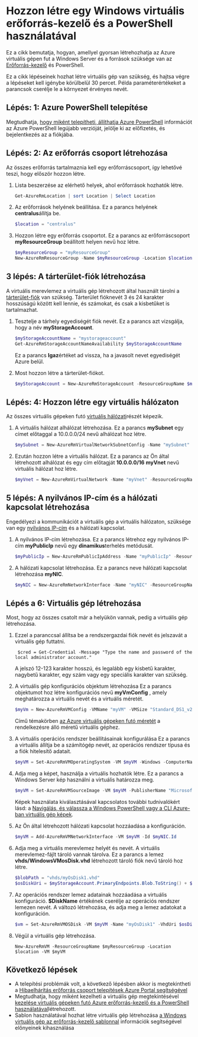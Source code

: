 <properties
    pageTitle="Hozzon létre egy PowerShell használatával Azure virtuális |} Microsoft Azure"
    description="Azure PowerShell- és erőforrás-kezelő Azure segítségével egyszerűen készíthet egy új virtuális Windows Server operációs rendszert futtató."
    services="virtual-machines-windows"
    documentationCenter=""
    authors="davidmu1"
    manager="timlt"
    editor=""
    tags="azure-resource-manager"/>

<tags
    ms.service="virtual-machines-windows"
    ms.workload="na"
    ms.tgt_pltfrm="na"
    ms.devlang="na"
    ms.topic="get-started-article"
    ms.date="10/21/2016"
    ms.author="davidmu"/>

# <a name="create-a-windows-vm-using-resource-manager-and-powershell"></a>Hozzon létre egy Windows virtuális erőforrás-kezelő és a PowerShell használatával

Ez a cikk bemutatja, hogyan, amellyel gyorsan létrehozhatja az Azure virtuális gépen fut a Windows Server és a források szüksége van az [Erőforrás-kezelő](../azure-resource-manager/resource-group-overview.md) és PowerShell. 

Ez a cikk lépéseinek hozhat létre virtuális gép van szükség, és hajtsa végre a lépéseket kell igénybe körülbelül 30 percet. Példa paraméterértékeket a parancsok cserélje le a környezet érvényes nevét.

## <a name="step-1-install-azure-powershell"></a>Lépés: 1: Azure PowerShell telepítése

Megtudhatja, [hogy miként telepítheti, állíthatja Azure PowerShell](../powershell-install-configure.md) információt az Azure PowerShell legújabb verzióját, jelölje ki az előfizetés, és bejelentkezés az a fiókjába.
        
## <a name="step-2-create-a-resource-group"></a>Lépés: 2: Az erőforrás csoport létrehozása

Az összes erőforrás tartalmaznia kell egy erőforráscsoport, így lehetővé teszi, hogy először hozzon létre.  

1. Lista beszerzése az elérhető helyek, ahol erőforrások hozhatók létre.

    ```powershell
    Get-AzureRmLocation | sort Location | Select Location
    ```

2. Az erőforrások helyének beállítása. Ez a parancs helyének **centralus**állítja be.

    ```powershell
    $location = "centralus"
    ```
    
3. Hozzon létre egy erőforrás csoportot. Ez a parancs az erőforráscsoport **myResourceGroup** beállított helyen nevű hoz létre.

    ```powershell
    $myResourceGroup = "myResourceGroup"
    New-AzureRmResourceGroup -Name $myResourceGroup -Location $location
    ```
    
## <a name="step-3-create-a-storage-account"></a>3 lépés: A tárterület-fiók létrehozása

A virtuális merevlemez a virtuális gép létrehozott által használt tárolni a [tárterület-fiók](../storage/storage-introduction.md) van szükség. Tárterület fióknevét 3 és 24 karakter hosszúságú között kell lennie, és számokat, és csak a kisbetűket is tartalmazhat.

1. Tesztelje a tárhely egyediségét fiók nevét. Ez a parancs azt vizsgálja, hogy a név **myStorageAccount**.

    ```powershell
    $myStorageAccountName = "mystorageaccount"
    Get-AzureRmStorageAccountNameAvailability $myStorageAccountName
    ```
    
    Ez a parancs **Igaz**értéket ad vissza, ha a javasolt nevet egyediségét Azure belül. 
    
2. Most hozzon létre a tárterület-fiókot.
    
    ```powershell    
    $myStorageAccount = New-AzureRmStorageAccount -ResourceGroupName $myResourceGroup -Name $myStorageAccountName -SkuName "Standard_LRS" -Kind "Storage" -Location $location
    ```
    
## <a name="step-4-create-a-virtual-network"></a>Lépés: 4: Hozzon létre egy virtuális hálózaton

Az összes virtuális gépeken futó [virtuális hálózati](../virtual-network/virtual-networks-overview.md)részét képezik.

1. A virtuális hálózat alhálózat létrehozása. Ez a parancs **mySubnet** egy címet előtaggal a 10.0.0.0/24 nevű alhálózat hoz létre.
        
    ```powershell
    $mySubnet = New-AzureRmVirtualNetworkSubnetConfig -Name "mySubnet" -AddressPrefix 10.0.0.0/24
    ```
    
2. Ezután hozzon létre a virtuális hálózat. Ez a parancs az Ön által létrehozott alhálózat és egy cím előtagját **10.0.0.0/16** **myVnet** nevű virtuális hálózat hoz létre.

    ```powershell
    $myVnet = New-AzureRmVirtualNetwork -Name "myVnet" -ResourceGroupName $myResourceGroup -Location $location -AddressPrefix 10.0.0.0/16 -Subnet $mySubnet
    ```
        
## <a name="step-5-create-a-public-ip-address-and-network-interface"></a>5 lépés: A nyilvános IP-cím és a hálózati kapcsolat létrehozása

Engedélyezi a kommunikációt a virtuális gép a virtuális hálózaton, szüksége van egy [nyilvános IP-cím](../virtual-network/virtual-network-ip-addresses-overview-arm.md) és a hálózati kapcsolat.

1. A nyilvános IP-cím létrehozása. Ez a parancs létrehoz egy nyilvános IP-cím **myPublicIp** nevű egy **dinamikus**terhelés metódusát.
 
    ```powershell
    $myPublicIp = New-AzureRmPublicIpAddress -Name "myPublicIp" -ResourceGroupName $myResourceGroup -Location $location -AllocationMethod Dynamic
    ```
        
2. A hálózati kapcsolat létrehozása. Ez a parancs neve hálózati kapcsolat létrehozása **myNIC**.

    ```powershell
    $myNIC = New-AzureRmNetworkInterface -Name "myNIC" -ResourceGroupName $myResourceGroup -Location $location -SubnetId $myVnet.Subnets[0].Id -PublicIpAddressId $myPublicIp.Id
    ```
       
## <a name="step-6-create-a-virtual-machine"></a>Lépés a 6: Virtuális gép létrehozása

Most, hogy az összes csatolt már a helyükön vannak, pedig a virtuális gép létrehozása.

1. Ezzel a paranccsal állítsa be a rendszergazdai fiók nevét és jelszavát a virtuális gép futtatni.

        $cred = Get-Credential -Message "Type the name and password of the local administrator account."
        
    A jelszó 12-123 karakter hosszú, és legalább egy kisbetű karakter, nagybetű karakter, egy szám vagy egy speciális karakter van szükség. 
        
2. A virtuális gép konfigurációs objektum létrehozása Ez a parancs objektumot hoz létre konfigurációs nevű **myVmConfig** , amely meghatározza a virtuális nevét és a virtuális méretét.

    ```powershell
    $myVm = New-AzureRmVMConfig -VMName "myVM" -VMSize "Standard_DS1_v2"
    ```
     
    Című témakörben [az Azure virtuális gépeken futó méretét](virtual-machines-windows-sizes.md) a rendelkezésre álló méretű virtuális géphez.
    
3. A virtuális operációs rendszer beállításainak konfigurálása Ez a parancs a virtuális állítja be a számítógép nevét, az operációs rendszer típusa és a fiók hitelesítő adatait.

    ```powershell
    $myVM = Set-AzureRmVMOperatingSystem -VM $myVM -Windows -ComputerName "myVM" -Credential $cred -ProvisionVMAgent -EnableAutoUpdate
    ```
    
4. Adja meg a képet, használja a virtuális hozhatók létre. Ez a parancs a Windows Server kép használni a virtuális határozza meg. 

    ```powershell
    $myVM = Set-AzureRmVMSourceImage -VM $myVM -PublisherName "MicrosoftWindowsServer" -Offer "WindowsServer" -Skus "2012-R2-Datacenter" -Version "latest"
    ```
        
    Képek használata kiválasztásával kapcsolatos további tudnivalókért lásd: a [Navigálás, és válassza a Windows PowerShell vagy a CLI Azure-ban virtuális gép képek](virtual-machines-windows-cli-ps-findimage.md).
        
5. Az Ön által létrehozott hálózati kapcsolat hozzáadása a konfiguráción.

    ```powershell
    $myVM = Add-AzureRmVMNetworkInterface -VM $myVM -Id $myNIC.Id
    ```
        
6. Adja meg a virtuális merevlemez helyét és nevét. A virtuális merevlemez-fájlt tároló vannak tárolva. Ez a parancs a lemez **vhds/WindowsVMosDisk.vhd** létrehozott tároló fiók nevű tároló hoz létre.

    ```powershell
    $blobPath = "vhds/myOsDisk1.vhd"
    $osDiskUri = $myStorageAccount.PrimaryEndpoints.Blob.ToString() + $blobPath
    ```
        
7. Az operációs rendszer lemez adatainak hozzáadása a virtuális konfiguráció. **$DiskName** értékének cserélje az operációs rendszer lemezen nevét. A változó létrehozása, és adja meg a lemez adatokat a konfiguráción.
    
    ```powershell
    $vm = Set-AzureRmVMOSDisk -VM $myVM -Name "myOsDisk1" -VhdUri $osDiskUri -CreateOption fromImage
    ```
        
8. Végül a virtuális gép létrehozása.

    ```
    New-AzureRmVM -ResourceGroupName $myResourceGroup -Location $location -VM $myVM
    ```
                                  
## <a name="next-steps"></a>Következő lépések

- A telepítési problémák volt, a következő lépésben akkor is megtekintheti a [Hibaelhárítás erőforrás csoport telepítések Azure Portal segítségével](../resource-manager-troubleshoot-deployments-portal.md)
- Megtudhatja, hogy miként kezelheti a virtuális gép megtekintésével [kezelése virtuális gépeken futó Azure erőforrás-kezelő és a PowerShell használatával](virtual-machines-windows-ps-manage.md)létrehozott.
- Sablon használatával hozhat létre virtuális gép létrehozása [a Windows virtuális gép az erőforrás-kezelő sablonnal](virtual-machines-windows-ps-template.md) információk segítségével előnyeinek kihasználása

